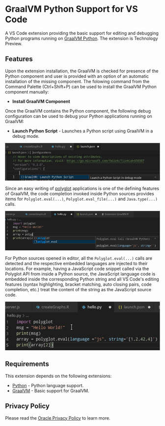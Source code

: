 # GraalVM Python Support for VS Code

A VS Code extension providing the basic support for editing and debugging Python programs running on [GraalVM Python](http://www.graalvm.org/docs/reference-manual/languages/python).
The extension is Technology Preview.

## Features

Upon the extension installation, the GraalVM is checked for presence of the Python component and user is provided with an option of an automatic installation of the missing component.
The folowing command from the Command Palette (Ctrl+Shift+P) can be used to install the GraalVM Python component manually:
* __Install GraalVM Component__

Once the GraalVM contains the Python component, the following debug configuration can be used to debug your Python applications running on GraalVM:
* __Launch Python Script__ - Launches a Python script using GraalVM in a debug mode.

![Image Debug Configurations](images/debug-config-python.png)

Since an easy writing of [polyglot](https://www.graalvm.org/docs/reference-manual/polyglot) applications is one of the defining features of GraalVM, the code completion invoked inside Python sources provides items for `Polyglot.eval(...)`, `Polyglot.eval_file(...)` and `Java.type(...)` calls.

![Image Code Completion](images/code-completion-python.png)

For Python sources opened in editor, all the `Polyglot.eval(...)` calls are detected and the respective embedded languages are injected to their locations. For example, having a JavaScript code snippet called via the Polyglot API from inside a Python source, the JavaScript language code is embedded inside the corresponding Python string and all VS Code's editing features (syntax highlighting, bracket matching, auto closing pairs, code completion, etc.) treat the content of the string as the JavaScript source code.

![Image Language Embedding](images/language-embedding-python.png)

## Requirements

This extension depends on the following extensions:
* [Python](https://marketplace.visualstudio.com/items?itemName=ms-python.python) - Python language support.
* [GraalVM](https://marketplace.visualstudio.com/items?itemName=oracle-labs-graalvm.graalvm) - Basic support for GraalVM.

## Privacy Policy

Please read the [Oracle Privacy Policy](https://www.oracle.com/legal/privacy/privacy-policy.html) to learn more.
